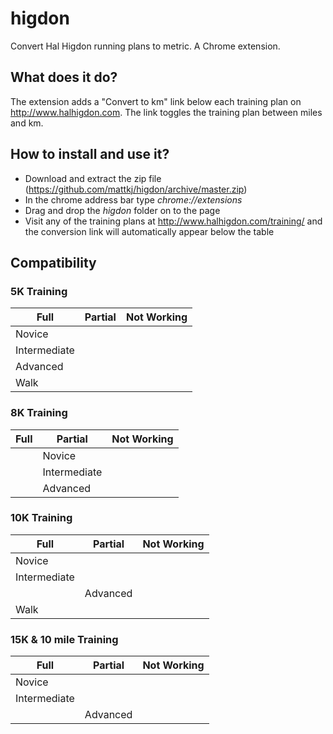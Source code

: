 # higdon
Convert Hal Higdon running plans to metric. A Chrome extension.

## What does it do?

The extension adds a "Convert to km" link below each training plan on http://www.halhigdon.com. The link toggles the training plan between miles and km.

## How to install and use it?

- Download and extract the zip file (https://github.com/mattkj/higdon/archive/master.zip)
- In the chrome address bar type *chrome://extensions*
- Drag and drop the *higdon* folder on to the page
- Visit any of the training plans at http://www.halhigdon.com/training/ and the conversion link will automatically appear below the table

## Compatibility

### 5K Training

Full | Partial | Not Working
---- | ------- | -----------
Novice |  | 
Intermediate | |
Advanced | |
Walk | |

### 8K Training

Full | Partial | Not Working
---- | ------- | -----------
&nbsp; | Novice | 
&nbsp; | Intermediate |
&nbsp; | Advanced |
 
 ### 10K Training

Full | Partial | Not Working
---- | ------- | -----------
Novice |  | 
Intermediate | |
&nbsp; | Advanced |
Walk | |

### 15K & 10 mile Training

Full | Partial | Not Working
---- | ------- | -----------
Novice |  | 
Intermediate | |
&nbsp; | Advanced |
